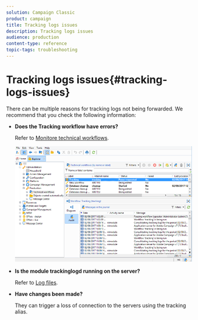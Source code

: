 ```yaml
---
solution: Campaign Classic
product: campaign
title: Tracking logs issues
description: Tracking logs issues
audience: production
content-type: reference
topic-tags: troubleshooting
---
```


# Tracking logs issues{#tracking-logs-issues}

There can be multiple reasons for tracking logs not being forwarded. We recommend that you check the following information:

* **Does the **Tracking** workflow have errors?**

  Refer to [Monitore technical workflows](../../workflow/using/monitoring-technical-workflows.md).

  ![](assets/tracking_scheduled_task.png)

* **Is the module **trackinglogd** running on the server?**

  Refer to [Log files](../../production/using/log-files.md).

* **Have changes been made?**

  They can trigger a loss of connection to the servers using the tracking alias.
